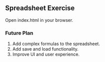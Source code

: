 ## Spreadsheet Exercise
Open index.html in your browser.

### Future Plan
1. Add complex formulas to the spreadsheet.
2. Add save and load functionality.
3. Improve UI and user experience.
